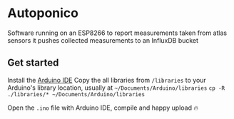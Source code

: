 # Autoponico

Software running on an ESP8266 to report measurements taken from atlas sensors
it pushes collected measurements to an InfluxDB bucket

## Get started
Install the [Arduino IDE](https://www.arduino.cc/en/software)
Copy the all libraries from `/libraries` to your Arduino's library location, usually at `~/Documents/Arduino/libraries`
`cp -R ./libraries/* ~/Documents/Arduino/libraries`

Open the `.ino` file with Arduino IDE, compile and happy upload :fire:

